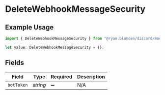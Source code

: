 # DeleteWebhookMessageSecurity

## Example Usage

```typescript
import { DeleteWebhookMessageSecurity } from "@ryan.blunden/discord/models/operations";

let value: DeleteWebhookMessageSecurity = {};
```

## Fields

| Field              | Type               | Required           | Description        |
| ------------------ | ------------------ | ------------------ | ------------------ |
| `botToken`         | *string*           | :heavy_minus_sign: | N/A                |